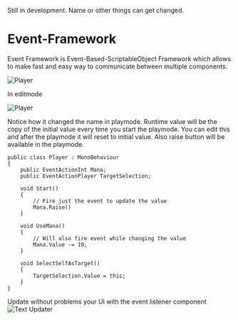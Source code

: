 Still in development. Name or other things can get changed.

# Event-Framework

Event Framework is Event-Based-ScriptableObject Framework which allows to make fast and easy way to communicate between multiple components.

![Player](https://i.imgur.com/zq2gtTs.png)  

In editmode  

![Player](https://i.imgur.com/igJzaFq.png)  

Notice how it changed the name in playmode. Runtime value will be the copy of the initial value every time you start the playmode. You can edit this and after the playmode it will reset to initial value. Also raise button will be available in the playmode.

```CSharp
public class Player : MonoBehaviour
{
    public EventActionInt Mana;
    public EventActionPlayer TargetSelection;
    
    void Start()
    {
        // Fire just the event to update the value
        Mana.Raise()
    }
    
    void UseMana()
    {
        // Will also fire event while changing the value
        Mana.Value -= 10;
    }
    
    void SelectSelfAsTarget()
    {
        TargetSelection.Value = this;
    }
}
```
Update without problems your UI with the event listener component  
![Text Updater](https://i.imgur.com/pHWLKaz.png)

